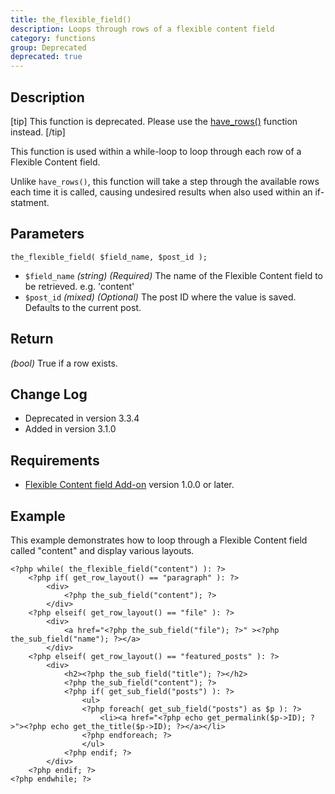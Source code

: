 ```yaml
---
title: the_flexible_field()
description: Loops through rows of a flexible content field
category: functions
group: Deprecated
deprecated: true
---
```


## Description
[tip]
This function is deprecated. Please use the [have_rows()](https://www.advancedcustomfields.com/resources/have_rows/) function instead.
[/tip]

This function is used within a while-loop to loop through each row of a Flexible Content field.

Unlike `have_rows()`, this function will take a step through the available rows each time it is called, causing undesired results when also used within an if-statment.

## Parameters
```
the_flexible_field( $field_name, $post_id );
```
- `$field_name`	*(string)*	*(Required)*	The name of the Flexible Content field to be retrieved. e.g. 'content'
- `$post_id`	*(mixed)*	*(Optional)*	The post ID where the value is saved. Defaults to the current post.

## Return
*(bool)* True if a row exists.

## Change Log
- Deprecated in version 3.3.4
- Added in version 3.1.0

## Requirements
- [Flexible Content field Add-on](https://www.advancedcustomfields.com/add-ons/flexible-content-field/) version 1.0.0 or later.

## Example
This example demonstrates how to loop through a Flexible Content field called "content" and display various layouts.
```
<?php while( the_flexible_field("content") ): ?>
	<?php if( get_row_layout() == "paragraph" ): ?>
		<div>
			<?php the_sub_field("content"); ?>
		</div>
	<?php elseif( get_row_layout() == "file" ): ?>
		<div>
			<a href="<?php the_sub_field("file"); ?>" ><?php the_sub_field("name"); ?></a>
		</div>
	<?php elseif( get_row_layout() == "featured_posts" ): ?>
		<div>
			<h2><?php the_sub_field("title"); ?></h2>
			<?php the_sub_field("content"); ?>
			<?php if( get_sub_field("posts") ): ?>
				<ul>
				<?php foreach( get_sub_field("posts") as $p ): ?>
					<li><a href="<?php echo get_permalink($p->ID); ?>"><?php echo get_the_title($p->ID); ?></a></li>
				<?php endforeach; ?>
				</ul>
			<?php endif; ?>
		</div>
	<?php endif; ?>
<?php endwhile; ?>
```
